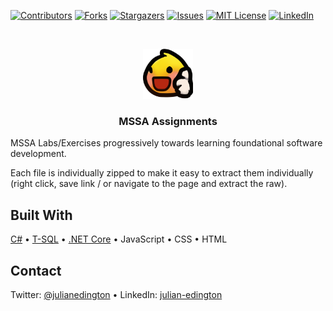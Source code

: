 
[![Contributors][contributors-shield]][contributors-url]
[![Forks][forks-shield]][forks-url]
[![Stargazers][stars-shield]][stars-url]
[![Issues][issues-shield]][issues-url]
[![MIT License][license-shield]][license-url]
[![LinkedIn][linkedin-shield]][linkedin-url]



<!-- PROJECT LOGO -->
<br />
<p align="center">
  <a href="https://github.com/jedington/MSSA.Assignments/">
    <img src="images/logo.png" alt="Logo" width="80" height="80">
  </a>

  <h3 align="center">MSSA Assignments</h3>

MSSA Labs/Exercises progressively towards learning foundational software development.

Each file is individually zipped to make it easy to extract them individually (right click, save link / or navigate to the page and extract the raw).

## Built With

[C#](https://docs.microsoft.com/en-us/dotnet/csharp/) • [T-SQL](https://docs.microsoft.com/en-us/sql/t-sql/language-reference?view=sql-server-ver15) • [.NET Core](https://dotnet.microsoft.com/download) • JavaScript • CSS • HTML

<!-- CONTACT -->
## Contact

Twitter: [@julianedington](https://twitter.com/julianedington) • LinkedIn: [julian-edington](https://www.linkedin.com/in/julian-edington/)


<!-- MARKDOWN LINKS & IMAGES -->
<!-- https://www.markdownguide.org/basic-syntax/#reference-style-links -->
[contributors-shield]: https://img.shields.io/github/contributors/jedington/MSSA.Assignments.svg?style=for-the-badge
[contributors-url]: https://github.com/jedington/MSSA.Assignments/graphs/contributors
[forks-shield]: https://img.shields.io/github/forks/jedington/MSSA.Assignments.svg?style=for-the-badge
[forks-url]: https://github.com/jedington/MSSA.Assignments/network/members
[stars-shield]: https://img.shields.io/github/stars/jedington/MSSA.Assignments.svg?style=for-the-badge
[stars-url]: https://github.com/jedington/MSSA.Assignments/stargazers
[issues-shield]: https://img.shields.io/github/issues/jedington/MSSA.Assignments.svg?style=for-the-badge
[issues-url]: https://github.com/jedington/MSSA.Assignments/issues
[license-shield]: https://img.shields.io/github/license/jedington/MSSA.Assignments.svg?style=for-the-badge
[license-url]: https://github.com/jedington/MSSA.Assignments/blob/main/LICENSE.txt
[linkedin-shield]: https://img.shields.io/badge/-LinkedIn-black.svg?style=for-the-badge&logo=linkedin&colorB=555
[linkedin-url]: https://www.linkedin.com/in/julian-edington/
